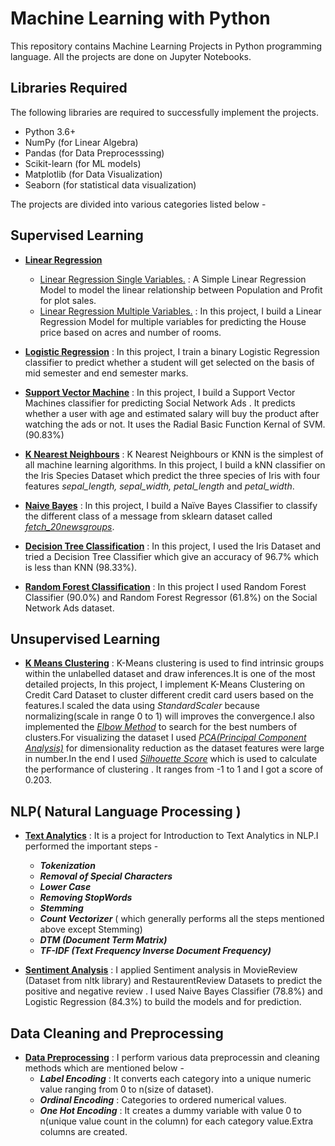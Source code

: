 # Machine Learning with Python 
This repository contains Machine Learning Projects in Python programming language. 
All the projects are done on Jupyter Notebooks.

## Libraries Required 
The following libraries are required to successfully implement the projects.
  - Python 3.6+
  - NumPy (for Linear Algebra)
  - Pandas (for Data Preprocesssing)
  - Scikit-learn (for ML models)
  - Matplotlib (for Data Visualization)
  - Seaborn (for statistical data visualization)

The projects are divided into various categories listed below -

## Supervised Learning 
  - [**Linear Regression**]()
     - [Linear Regression Single Variables.](https://github.com/suubh/Machine-Learning-in-Python/blob/master/Linear%20Regression/LinearRegressionSingle%20Variables.ipynb) : A Simple Linear Regression Model to model the linear relationship between Population and Profit for plot sales.
     - [Linear Regression Multiple Variables.](https://github.com/suubh/Machine-Learning-in-Python/blob/master/Linear%20Regression/LinearRegressionMultipleVariables.ipynb) : In this project, I build a Linear Regression Model for multiple variables for predicting the House price based on acres and number of rooms.
   
  - [**Logistic Regression**](https://github.com/suubh/Machine-Learning-in-Python/blob/master/Logistic%20Regression/Logistic/Untitled.ipynb) : In this project, I train a binary Logistic Regression classifier to predict whether a student will get selected on the basis of mid semester and end semester marks.
  
  - [**Support Vector Machine**](https://github.com/suubh/Machine-Learning-in-Python/blob/master/SVM/Untitled.ipynb) : In this project, I build a Support Vector Machines classifier for predicting Social Network Ads . It predicts whether a user with age and estimated salary will buy the product after watching the ads or not. It uses the Radial Basic Function Kernal of SVM. (90.83%)
  
  - [**K Nearest Neighbours**](https://github.com/suubh/Machine-Learning-in-Python/blob/master/K-NN/Untitled.ipynb) : K Nearest Neighbours or KNN is the simplest of all machine learning algorithms. In this project, I build a kNN classifier on the Iris Species Dataset which predict the three species of Iris with four features *sepal_length, sepal_width, petal_length* and *petal_width*.
  
  - [**Naive Bayes**](https://github.com/suubh/Machine-Learning-in-Python/blob/master/TextClassification/Textclassification.ipynb) : In this project, I build a Naïve Bayes Classifier to classify the different class of a message from sklearn dataset called [*fetch_20newsgroups*](https://scikit-learn.org/stable/modules/generated/sklearn.datasets.fetch_20newsgroups.html).
  
  - [**Decision Tree Classification**](https://github.com/suubh/Machine-Learning-in-Python/blob/master/Decision%20Tree/Untitled.ipynb) :  In this project, I used the Iris Dataset and tried a Decision Tree Classifier which give an accuracy of 96.7% which is less than KNN (98.33%).
  
  - [**Random Forest Classification**](https://github.com/suubh/Machine-Learning-in-Python/blob/master/RandomForest/RandomForest.ipynb) : In this project I used Random Forest Classifier (90.0%) and Random Forest Regressor (61.8%) on the Social Network Ads dataset. 

## Unsupervised Learning 
  - [**K Means Clustering**](https://github.com/suubh/Machine-Learning-in-Python/blob/master/K-means/creditcard.ipynb) : K-Means clustering is used to find intrinsic groups within the unlabelled dataset and draw inferences.It is one of the most detailed projects, In this project, I implement K-Means Clustering  on Credit Card Dataset to cluster different credit card users based on the features.I scaled the data using *StandardScaler* because normalizing(scale in range 0 to 1) will improves the convergence.I also implemented the [*Elbow Method*](https://en.wikipedia.org/wiki/Elbow_method_(clustering)) to search for the best numbers of clusters.For visualizing the dataset I used [*PCA(Principal Component Analysis)*](https://en.wikipedia.org/wiki/Principal_component_analysis) for dimensionality reduction as the dataset features were large in number.In the end I used [*Silhouette Score*]() which is used to calculate the performance of clustering . It ranges from -1 to 1 and I got a score of 0.203.

## NLP( Natural Language Processing )
  - [**Text Analytics**](https://github.com/suubh/Machine-Learning-in-Python/blob/master/TextAnalytics/textAnalytics.ipynb) : It is a project for Introduction to Text Analytics in NLP.I performed the important steps -
    - ***Tokenization***
    - ***Removal of Special Characters***
    - ***Lower Case***
    - ***Removing StopWords***
    - ***Stemming*** 
    - ***Count Vectorizer***  ( which generally performs all the steps mentioned above except Stemming)
    - ***DTM (Document Term Matrix)***
    - ***TF-IDF (Text Frequency Inverse Document Frequency)***
    
  - [**Sentiment Analysis**](https://github.com/suubh/Machine-Learning-in-Python/tree/master/Sentiment%20Analysis) : I applied Sentiment analysis in MovieReview (Dataset from nltk library) and RestaurentReview Datasets to predict the positive and negative review . I used Naive Bayes Classifier (78.8%) and Logistic Regression (84.3%) to build the models and for prediction. 
 
## Data Cleaning and Preprocessing
  - [**Data Preprocessing**](https://github.com/suubh/Machine-Learning-in-Python/blob/master/Data%20Preprocessing/Untitled.ipynb) : I perform various data preprocessin and cleaning methods which are mentioned below -
    - ***Label Encoding*** : It converts each category into a unique numeric value ranging from 0 to n(size of dataset).
    - ***Ordinal Encoding*** : Categories to ordered numerical values.
    - ***One Hot Encoding*** : It creates a dummy variable with value 0 to n(unique value count in the column) for each category value.Extra columns are created.








